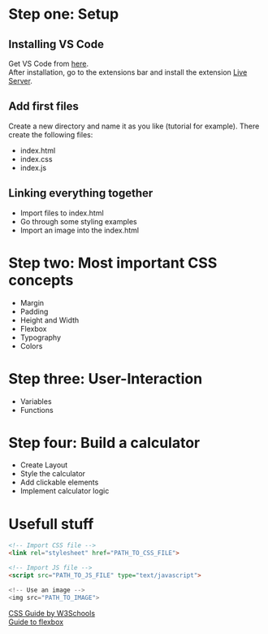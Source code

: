 # Step one: Setup
## Installing VS Code
Get VS Code from [here](https://code.visualstudio.com/). <br>
After installation, go to the extensions bar and install the extension [Live Server](https://marketplace.visualstudio.com/items?itemName=ritwickdey.LiveServer).

## Add first files
Create a new directory and name it as you like (tutorial for example).
There create the following files:
- index.html
- index.css
- index.js

## Linking everything together
- Import files to index.html
- Go through some styling examples
- Import an image into the index.html


# Step two: Most important CSS concepts
- Margin
- Padding
- Height and Width
- Flexbox
- Typography
- Colors
  
# Step three: User-Interaction 
- Variables
- Functions

# Step four: Build a calculator
- Create Layout
- Style the calculator
- Add clickable elements
- Implement calculator logic


# Usefull stuff

```html
<!-- Import CSS file -->
<link rel="stylesheet" href="PATH_TO_CSS_FILE">

<!-- Import JS file -->
<script src="PATH_TO_JS_FILE" type="text/javascript">

<!-- Use an image -->
<img src="PATH_TO_IMAGE">
```
[CSS Guide by W3Schools](https://www.w3schools.com/css/css_intro.asp) <br>
[Guide to flexbox](https://css-tricks.com/snippets/css/a-guide-to-flexbox/)<br>




